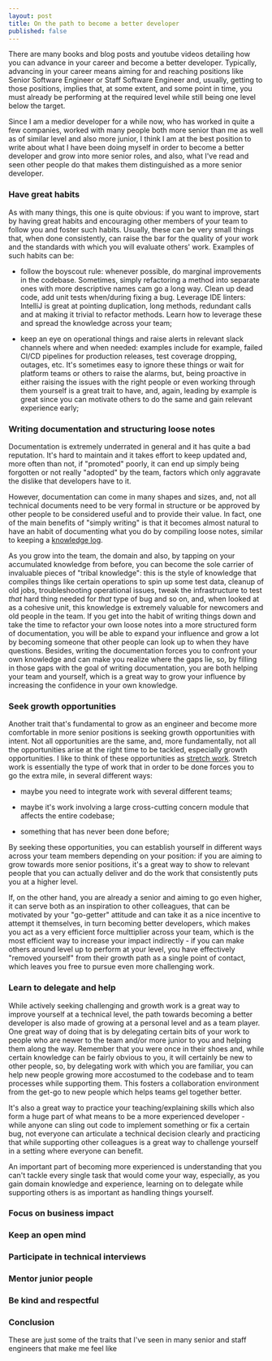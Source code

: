 ```yaml
---
layout: post
title: On the path to become a better developer
published: false
---
```


There are many books and blog posts and youtube videos detailing how you can advance in your career and become a better developer. Typically, advancing in your career means aiming for and reaching positions like Senior Software Engineer or Staff Software Engineer and, usually, getting to those positions, implies that, at some extent, and some point in time, you must already be performing at the required level while still being one level below the target.

Since I am a medior developer for a while now, who has worked in quite a few companies, worked with many people both more senior than me as well as of similar level and also more junior, I think I am at the best position to write about what I have been doing myself in order to become a better developer and grow into more senior roles, and also, what I've read and seen other people do that makes them distinguished as a more senior developer.

### Have great habits

As with many things, this one is quite obvious: if you want to improve, start by having great habits and encouraging other members of your team to follow you and foster such habits. Usually, these can be very small things that, when done consistently, can raise the bar for the quality of your work and the standards with which you will evaluate others' work. Examples of such habits can be:

- follow the boyscout rule: whenever possible, do marginal improvements in the codebase. Sometimes, simply refactoring a method into separate ones with more descriptive names cam go a long way. Clean up dead code, add unit tests when/during fixing a bug. Leverage IDE linters: IntelliJ is great at pointing duplication, long methods, redundant calls and at making it trivial to refactor methods. Learn how to leverage these and spread the knowledge across your team;

- keep an eye on operational things and raise alerts in relevant slack channels where and when needed: examples include for example, failed CI/CD pipelines for production releases, test coverage dropping, outages, etc. It's sometimes easy to ignore these things or wait for platform teams or others to raise the alarms, but, being proactive in either raising the issues with the right people or even working through them yourself is a great trait to have, and, again, leading by example is great since you can motivate others to do the same and gain relevant experience early;

### Writing documentation and structuring loose notes

Documentation is extremely underrated in general and it has quite a bad reputation. It's hard to maintain and it takes effort to keep updated and, more often than not, if "promoted" poorly, it can end up simply being forgotten or not really "adopted" by the team, factors which only aggravate the dislike that developers have to it.

However, documentation can come in many shapes and sizes, and, not all technical documents need to be very formal in structure or be approved by other people to be considered useful and to provide their value. In fact, one of the main benefits of "simply writing" is that it becomes almost natural to have an habit of documenting what you do by compiling loose notes, similar to keeping a [knowledge log](https://bruno-oliveira.github.io/techblog/Keep-a-log/).

As you grow into the team, the domain and also, by tapping on your accumulated knowledge from before, you can become the sole carrier of invaluable pieces of "tribal knowledge": this is the style of knowledge that compiles things like certain operations to spin up some test data, cleanup of old jobs, troubleshooting operational issues, tweak the infrastructure to test _that_ hard thing needed for _that_ type of bug and so on, and, when looked at as a cohesive unit, this knowledge is extremely valuable for newcomers and old people in the team. If you get into the habit of writing things down and take the time to refactor your own loose notes into a more structured form of documentation, you will be able to expand your influence and grow a lot by becoming someone that other people can look up to when they have questions. Besides, writing the documentation forces you to confront your own knowledge and can make you realize where the gaps lie, so, by filling in those gaps with the goal of writing documentation, you are both helping your team and yourself, which is a great way to grow your influence by increasing the confidence in your own knowledge.

### Seek growth opportunities

Another trait that's fundamental to grow as an engineer and become more comfortable in more senior positions is seeking growth opportunities with intent. Not all opportunities are the same, and, more fundamentally, not all the opportunities arise at the right time to be tackled, especially growth opportunities. I like to think of these opportunities as [stretch work](https://stackoverflow.blog/2021/08/16/using-stretch-work-assignments-to-help-engineers-grow/). Stretch work is essentially the type of work that in order to be done forces you to go the extra mile, in several different ways:

- maybe you need to integrate work with several different teams;

- maybe it's work involving a large cross-cutting concern module that affects the entire codebase;

- something that has never been done before;

By seeking these opportunities, you can establish yourself in different ways across your team members depending on your position: if you are aiming to grow towards more senior positions, it's a great way to show to relevant people that you can actually deliver and do the work that consistently puts you at a higher level. 

If, on the other hand, you are already a senior and aiming to go even higher, it can serve both as an inspiration to other colleagues, that can be motivated by your "go-getter" attitude and can take it as a nice incentive to attempt it themselves, in turn becoming better developers, which makes you act as a very efficient force multtiplier across your team, which is the most efficient way to increase your impact indirectly - if you can make others around level up to perform at your level, you have effectively "removed yourself" from their growth path as a single point of contact, which leaves you free to pursue even more challenging work.

### Learn to delegate and help

While actively seeking challenging and growth work is a great way to improve yourself at a technical level, the path towards becoming a better developer is also made of growing at a personal level and as a team player. One great way of doing that is by delegating certain bits of your work to people who are newer to the team and/or more junior to you and helping them along the way. Remember that you were once in their shoes and, while certain knowledge can be fairly obvious to you, it will certainly be new to other people, so, by delegating work with which you are familiar, you can help new people growing more accostumed to the codebase and to team processes while supporting them. This fosters a collaboration environment from the get-go to new people which helps teams gel together better.

It's also a great way to practice your teaching/explaining skills which also form a huge part of what means to be a more experienced developer - while anyone can sling out code to implement something or fix a certain bug, not everyone can articulate a technical decision clearly and practicing that while supporting other colleagues is a great way to challenge yourself in a setting where everyone can benefit.

An important part of becoming more experienced is understanding that you can't tackle every single task that would come your way, especially, as you gain domain knowledge and experience, learning on to delegate while supporting others is as important as handling things yourself.

### Focus on business impact

### Keep an open mind

### Participate in technical interviews

### Mentor junior people

### Be kind and respectful

### Conclusion

These are just some of the traits that I've seen in many senior and staff engineers that make me feel like 
